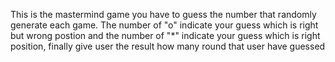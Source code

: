This is the mastermind game you have to guess the number that randomly generate each game.
The number of "o" indicate your guess which is right but wrong postion
and the number of "*" indicate your guess which is right position, 
finally give user the result how many round that user have guessed
